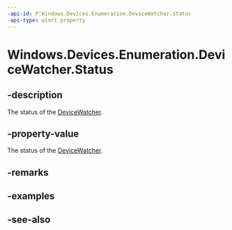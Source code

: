 ----api-id: P:Windows.Devices.Enumeration.DeviceWatcher.Status
-api-type: winrt property
---<!-- Property syntaxpublic Windows.Devices.Enumeration.DeviceWatcherStatus Status { get; }--># Windows.Devices.Enumeration.DeviceWatcher.Status## -descriptionThe status of the [DeviceWatcher](devicewatcher.md).## -property-valueThe status of the [DeviceWatcher](devicewatcher.md).## -remarks## -examples## -see-also